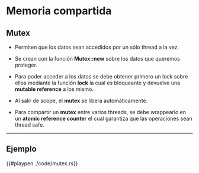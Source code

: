 # Memoria compartida

## Mutex

- Permiten que los datos sean accedidos por un sólo thread a la vez.

- Se crean con la función __Mutex::new__ sobre los datos que queremos proteger.

- Para poder acceder a los datos se debe obtener primero un lock sobre ellos mediante la función __lock__ la cual es bloqueante y devuelve una __mutable reference__ a los mismo.

- Al salir de scope, el __mutex__ se libera automáticamente.

- Para compartir un __mutex__ entre varios threads, se debe wrappearlo en un __atomic reference counter__ el cual garantiza que las operaciones sean thread safe.

----------------------

## Ejemplo

{{#playpen ./code/mutex.rs}}
